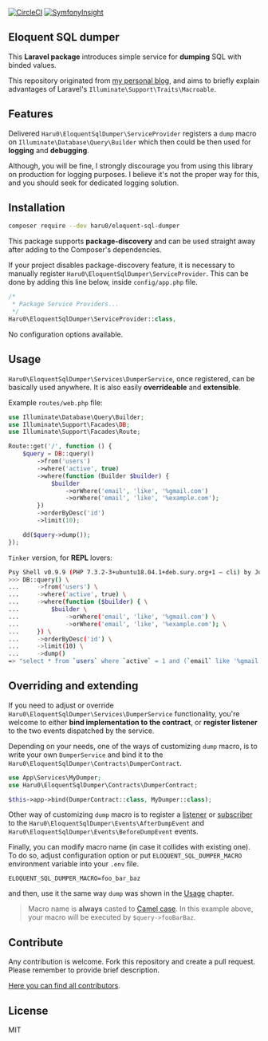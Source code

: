 [![CircleCI](https://circleci.com/gh/Haru0/eloquent-sql-dumper.svg?style=svg)](https://circleci.com/gh/Haru0/eloquent-sql-dumper) 
[![SymfonyInsight](https://insight.symfony.com/projects/435fee6e-6c83-4fc0-a49e-5a6b6ffef2a6/mini.svg)](https://insight.symfony.com/projects/435fee6e-6c83-4fc0-a49e-5a6b6ffef2a6)

## Eloquent SQL dumper

This **Laravel package** introduces simple service for **dumping** SQL with binded values.

This repository originated from [my personal blog](http://haracewiat.pl/2019/02/16/dump-eloquent-sql/), and aims to briefly explain advantages of Laravel's `Illuminate\Support\Traits\Macroable`.

## Features

Delivered `Haru0\EloquentSqlDumper\ServiceProvider` registers a `dump` macro on `Illuminate\Database\Query\Builder` which then could be then used for **logging** and **debugging**.

Although, you will be fine, I strongly discourage you from using this library on production for logging purposes. I believe it's not the proper way for this, and you should seek for dedicated logging solution.

## Installation

```bash
composer require --dev haru0/eloquent-sql-dumper
```

This package supports **package-discovery** and can be used straight away after adding to the Composer's dependencies.

If your project disables package-discovery feature, it is necessary to manually register `Haru0\EloquentSqlDumper\ServiceProvider`. This can be done by adding this line below, inside `config/app.php` file.

```php
/*
 * Package Service Providers...
 */
Haru0\EloquentSqlDumper\ServiceProvider::class,
```

No configuration options available.

## Usage

`Haru0\EloquentSqlDumper\Services\DumperService`, once registered, can be basically used anywhere. It is also easily **overrideable** and **extensible**.

Example `routes/web.php` file:

```php
use Illuminate\Database\Query\Builder;
use Illuminate\Support\Facades\DB;
use Illuminate\Support\Facades\Route;

Route::get('/', function () {
    $query = DB::query()
        ->from('users')
        ->where('active', true)
        ->where(function (Builder $builder) {
            $builder
                ->orWhere('email', 'like', '%gmail.com')
                ->orWhere('email', 'like', '%example.com');
        })
        ->orderByDesc('id')
        ->limit(10);

    dd($query->dump());
});
```

`Tinker` version, for **REPL** lovers:

```bash
Psy Shell v0.9.9 (PHP 7.3.2-3+ubuntu18.04.1+deb.sury.org+1 — cli) by Justin Hileman
>>> DB::query() \
...     ->from('users') \
...     ->where('active', true) \
...     ->where(function ($builder) { \
...         $builder \
...             ->orWhere('email', 'like', '%gmail.com') \
...             ->orWhere('email', 'like', '%example.com'); \
...     }) \
...     ->orderByDesc('id') \
...     ->limit(10) \
...     ->dump()
=> "select * from `users` where `active` = 1 and (`email` like '%gmail.com' or `email` like '%example.com') order by `id` desc limit 10"
```

## Overriding and extending 

If you need to adjust or override `Haru0\EloquentSqlDumper\Services\DumperService` functionality, you're welcome to either **bind implementation to the contract**, or **register listener** to the two events dispatched by the service. 

Depending on your needs, one of the ways of customizing `dump` macro, is to write your own `DumperService` and bind it to the `Haru0\EloquentSqlDumper\Contracts\DumperContract`.

```php
use App\Services\MyDumper;
use Haru0\EloquentSqlDumper\Contracts\DumperContract;

$this->app->bind(DumperContract::class, MyDumper::class);
```

Other way of customizing `dump` macro is to register a [listener](https://laravel.com/docs/5.7/events#defining-listeners) or [subscriber](https://laravel.com/docs/5.7/events#event-subscribers) to the `Haru0\EloquentSqlDumper\Events\AfterDumpEvent` and `Haru0\EloquentSqlDumper\Events\BeforeDumpEvent` events. 

Finally, you can modify macro name (in case it collides with existing one). To do so, adjust configuration option or put `ELOQUENT_SQL_DUMPER_MACRO` environment variable into your `.env` file.

```dotenv
ELOQUENT_SQL_DUMPER_MACRO=foo_bar_baz
```

and then, use it the same way `dump` was shown in the [Usage](#Usage) chapter.

> Macro name is **always** casted to [Camel case](https://en.wikipedia.org/wiki/Camel_case). In this example above, your macro will be executed by `$query->fooBarBaz`.

## Contribute

Any contribution is welcome. Fork this repository and create a pull request. Please remember to provide brief description.

[Here you can find all contributors](https://github.com/Haru0/eloquent-sql-dumper/graphs/contributors).

## License

MIT
